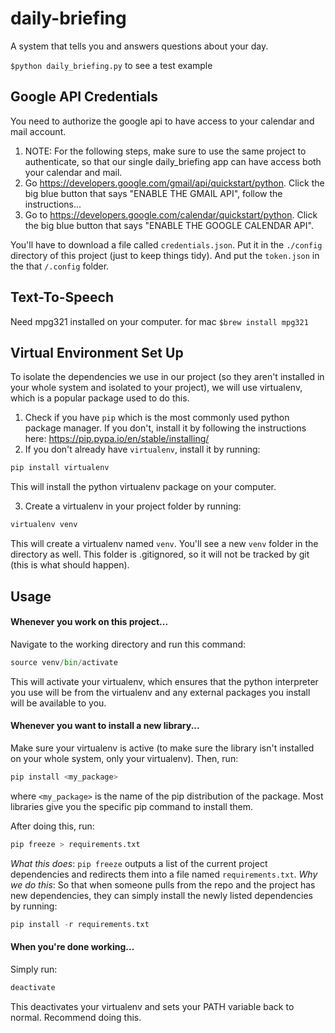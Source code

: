 # daily-briefing
A system that tells you and answers questions about your day.

`$python daily_briefing.py` to see a test example

## Google API Credentials
You need to authorize the google api to have access to your calendar and mail account.

1. NOTE: For the following steps, make sure to use the same project to authenticate, so that our single daily_briefing app can have access both your calendar and mail.
2. Go https://developers.google.com/gmail/api/quickstart/python. Click the big blue button that says "ENABLE THE GMAIL API", follow the instructions...
3. Go to https://developers.google.com/calendar/quickstart/python. Click the big blue button that says "ENABLE THE GOOGLE CALENDAR API".

You'll have to download a file called `credentials.json`. Put it in the `./config` directory of this project (just to keep things tidy). And put the `token.json` in the that `/.config` folder.

## Text-To-Speech
Need mpg321 installed on your computer. for mac `$brew install mpg321`

## Virtual Environment Set Up
To isolate the dependencies we use in our project (so they aren't installed in your whole system and isolated to your project), we will use virtualenv, which is a popular package used to do this.

1. Check if you have `pip` which is the most commonly used python package manager. If you don't, install it by following the instructions here: https://pip.pypa.io/en/stable/installing/
2. If you don't already have `virtualenv`, install it by running:

```python
pip install virtualenv
```
This will install the python virtualenv package on your computer.

3. Create a virtualenv in your project folder by running:

```python
virtualenv venv
```
This will create a virtualenv named  `venv`. You'll see a new `venv` folder in the directory as well. This folder is .gitignored, so it will not be tracked by git (this is what should happen).

## Usage

#### Whenever you work on this project...
Navigate to the working directory and run this command:

```python
source venv/bin/activate
```

This will activate your virtualenv, which ensures that the python interpreter you use will be from the virtualenv and any external packages you install will be available to you.

#### Whenever you want to install a new library...

Make sure your virtualenv is active (to make sure the library isn't installed on your whole system, only your virtualenv). Then, run:

```python
pip install <my_package>
```
where `<my_package>` is the name of the pip distribution of the package. Most libraries give you the specific pip command to install them.

After doing this, run:

```python
pip freeze > requirements.txt
```
*What this does*: `pip freeze` outputs a list of the current project dependencies and redirects them into a file named `requirements.txt`.
*Why we do this*: So that when someone pulls from the repo and the project has new dependencies, they can simply install the newly listed dependencies by running:
```python
pip install -r requirements.txt
```

#### When you're done working...
Simply run:

```python
deactivate
```
This deactivates your virtualenv and sets your PATH variable back to normal. Recommend doing this.
